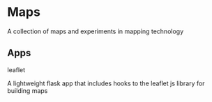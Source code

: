 # Maps

A collection of maps and experiments in mapping technology

## Apps

leaflet

A lightweight flask app that includes hooks to the leaflet js library for building maps

